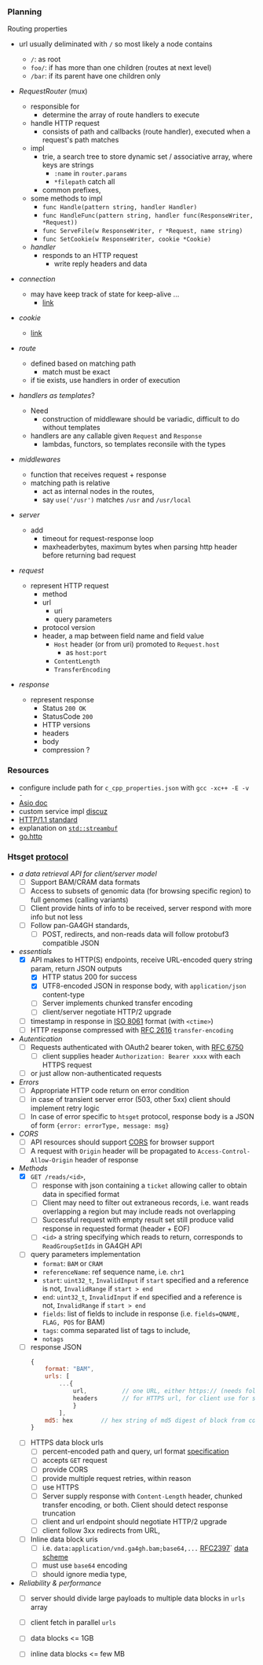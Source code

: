 


### Planning 

Routing properties
 
+ url usually deliminated with `/` so most likely a node contains 
    + `/`: as root
    + `foo/`: if has more than one children (routes at next level)
    + `/bar`: if its parent have one children only



+ _RequestRouter_ (mux)
    + responsible for 
        + determine the array of route handlers to execute
    + handle HTTP request
        + consists of path and callbacks (route handler), executed when a request's path matches
    + impl 
        + trie, a search tree to store dynamic set / associative array, where keys are strings
            + `:name` in `router.params`
            + `*filepath` catch all
        + common prefixes, 
    + some methods to impl 
        + `func Handle(pattern string, handler Handler)`
        + `func HandleFunc(pattern string, handler func(ResponseWriter, *Request))`
        + `func ServeFile(w ResponseWriter, r *Request, name string)`
        + `func SetCookie(w ResponseWriter, cookie *Cookie)`
    + _handler_ 
        + responds to an HTTP request
            + write reply headers and data 
+ _connection_ 
    + may have keep track of state for keep-alive ... 
        + [link](https://golang.org/pkg/net/http/#ConnState)
+ _cookie_ 
    + [link](https://golang.org/pkg/net/http/#Cookie)
+ _route_   
    + defined based on matching path 
        + match must be exact
    + if tie exists, use handlers in order of execution
+ _handlers as templates_?
    + Need 
        + construction of middleware should be variadic, difficult to do without templates
    + handlers are any callable given `Request` and `Response`
        + lambdas, functors, so templates reconsile with the types
+ _middlewares_ 
    + function that receives request + response 
    + matching path is relative 
        + act as internal nodes in the routes, 
        + say `use('/usr')` matches `/usr` and `/usr/local`
+ _server_
    + add 
        + timeout for request-response loop 
        + maxheaderbytes, maximum bytes when parsing http header before returning bad request
+ _request_ 
     + represent HTTP request 
        + method 
        + url
            + uri 
            + query parameters
        + protocol version 
        + header, a map between field name and field value
            + `Host` header (or from uri) promoted to `Request.host`    
                + as `host:port`
            + `ContentLength`
            + `TransferEncoding`
+ _response_
    + represent response
        + Status `200 OK`
        + StatusCode `200`
        + HTTP versions
        + headers 
        + body 
        + compression ? 
### Resources

+ configure include path for `c_cpp_properties.json` with `gcc -xc++ -E -v -`
+ [Asio doc](http://think-async.com/Asio/asio-1.10.6/doc/)
+ custom service impl [discuz](https://stackoverflow.com/questions/23887056/trying-to-understand-boost-asio-custom-service-implementationls)
+ [HTTP/1.1 standard](https://www.w3.org/Protocols/rfc2616/rfc2616.html)
+ explanation on [`std::streambuf`](http://en.cppreference.com/w/cpp/io/basic_streambuf)
+ [go.http](https://golang.org/pkg/net/http/)


### Htsget [protocol](http://samtools.github.io/hts-specs/htsget.html)

+ _a data retrieval API for client/server model_
    - [ ] Support BAM/CRAM data formats
    - [ ] Access to subsets of genomic data (for browsing specific region) to full genomes (calling variants)
    - [ ] Client provide hints of info to be received, server respond with more info but not less
    - [ ] Follow pan-GA4GH standards,
        - [ ] POST, redirects, and non-reads data will follow protobuf3 compatible JSON
+ _essentials_ 
    - [x] API makes to HTTP(S) endpoints, receive URL-encoded query string param, return JSON outputs
        - [x] HTTP status 200 for success 
        - [x] UTF8-encoded JSON in response body, with `application/json` content-type
        - [ ] Server implements chunked transfer encoding 
        - [ ] client/server negotiate HTTP/2 upgrade 
    - [ ] timestamp in response in [ISO 8061](https://www.iso.org/iso-8601-date-and-time-format.html) format (with `<ctime>`)
    - [ ] HTTP response compressed with [RFC 2616](https://www.w3.org/Protocols/rfc2616/rfc2616-sec3.html) `transfer-encoding` 
+ _Autentication_ 
    - [ ] Requests authenticated with OAuth2 bearer token, with [RFC 6750](https://tools.ietf.org/html/rfc6750)
        - [ ] client supplies header `Authorization: Bearer xxxx` with each HTTPS request
    - [ ] or just allow non-authenticated requests 
+ _Errors_
    - [ ] Appropriate HTTP code return on error condition 
    - [ ] in case of transient server error (503, other 5xx) client should implement retry logic 
    - [ ] In case of error specific to `htsget` protocol, response body is a JSON of form `{error: errorType, message: msg}`
+ _CORS_
    - [ ] API resources should support [CORS](https://www.w3.org/TR/cors/) for browser support
    - [ ] A request with `Origin` header will be propagated to `Access-Control-Allow-Origin` header of response
+ _Methods_
    - [x] `GET /reads/<id>`, 
        - [ ] response with json containing a `ticket` allowing caller to obtain data in specified format
        - [ ] Client may need to filter out extraneous records, i.e. want reads overlapping a region but may include reads not overlapping 
        - [ ] Successful request with empty result set still produce valid response in requested format (header + EOF)
        - [ ] `<id>` a string specifying which reads to return, corresponds to `ReadGroupSetIds` in GA4GH API
    - [ ] query parameters implementation
        + `format`: `BAM` or `CRAM`
        + `referenceName`: ref sequence name, i.e. `chr1` 
        + `start`: `uint32_t`, `InvalidInput` if `start` specified and a reference is not, `InvalidRange` if `start > end`
        + `end`: `uint32_t`, `InvalidInput` if `end` specified and a reference is not, `InvalidRange` if `start > end`
        + `fields`: list of fields to include in response (i.e. `fields=QNAME, FLAG, POS` for BAM)
        + `tags`: comma separated list of tags to include, 
        + `notags`
    - [ ] response JSON
        ```js 
        {
            format: "BAM", 
            urls: [ 
                ...{
                    url,          // one URL, either https:// (needs follow-up request) or data:// (data block inlined)
                    headers       // for HTTPS url, for client use for subsequent request to fetch data
                    } 
                ], 
            md5: hex        // hex string of md5 digest of block from concatenating all payload data - url data blocks
        }
        ```
    - [ ] HTTPS data block urls 
        - [ ] percent-encoded path and query, url format [specification](http://www.ietf.org/rfc/rfc2396.txt)
        - [ ] accepts `GET` request 
        - [ ] provide CORS
        - [ ] provide multiple request retries, within reason 
        - [ ] use HTTPS 
        - [ ] Server supply response with `Content-Length` header, chunked transfer encoding, or both. Client should detect response truncation 
        - [ ] client and url endpoint should negotiate HTTP/2 upgrade 
        - [ ] client follow 3xx redirects from URL, 
    - [ ] Inline data block uris
        - [ ] i.e. `data:application/vnd.ga4gh.bam;base64,...` [RFC2397](https://www.ietf.org/rfc/rfc2397.txt)` [data scheme](https://en.wikipedia.org/wiki/Data_URI_scheme)
        - [ ] must use `base64` encoding 
        - [ ] should ignore media type, 
+ _Reliability & performance_
    - [ ] server should divide large payloads to multiple data blocks in `urls` array 
    - [ ] client fetch in parallel `urls`
    - [ ] data blocks <= 1GB 
    - [ ] inline data blocks <= few MB
    


